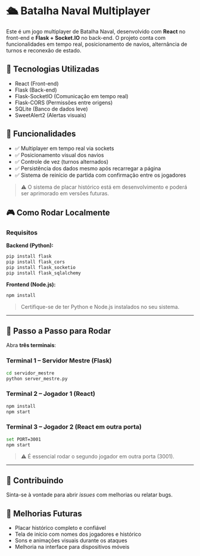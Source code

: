 # 🛳️ Batalha Naval Multiplayer

Este é um jogo multiplayer de Batalha Naval, desenvolvido com **React** no front-end e **Flask + Socket.IO** no back-end. O projeto conta com funcionalidades em tempo real, posicionamento de navios, alternância de turnos e reconexão de estado.

## 🚀 Tecnologias Utilizadas

* React (Front-end)
* Flask (Back-end)
* Flask-SocketIO (Comunicação em tempo real)
* Flask-CORS (Permissões entre origens)
* SQLite (Banco de dados leve)
* SweetAlert2 (Alertas visuais)

## 🧠 Funcionalidades

* ✅ Multiplayer em tempo real via sockets
* ✅ Posicionamento visual dos navios
* ✅ Controle de vez (turnos alternados)
* ✅ Persistência dos dados mesmo após recarregar a página
* ✅ Sistema de reinício de partida com confirmação entre os jogadores

> ⚠️ O sistema de placar histórico está em desenvolvimento e poderá ser aprimorado em versões futuras.

## 🎮 Como Rodar Localmente

### Requisitos

**Backend (Python):**

```bash
pip install flask
pip install flask_cors
pip install flask_socketio
pip install flask_sqlalchemy
```

**Frontend (Node.js):**

```bash
npm install
```

> Certifique-se de ter Python e Node.js instalados no seu sistema.

---

## 🔧 Passo a Passo para Rodar

Abra **três terminais**:

### Terminal 1 – Servidor Mestre (Flask)

```bash
cd servidor_mestre
python server_mestre.py
```

### Terminal 2 – Jogador 1 (React)

```bash
npm install
npm start
```

### Terminal 3 – Jogador 2 (React em outra porta)

```bash
set PORT=3001
npm start
```

> ⚠️ É essencial rodar o segundo jogador em outra porta (3001).

---

## 🤝 Contribuindo

Sinta-se à vontade para abrir *issues* com melhorias ou relatar bugs.

## 📌 Melhorias Futuras

* Placar histórico completo e confiável
* Tela de início com nomes dos jogadores e histórico
* Sons e animações visuais durante os ataques
* Melhoria na interface para dispositivos móveis


